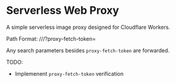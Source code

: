 # Serverless Web Proxy

A simple serverless image proxy designed for Cloudflare Workers.

Path Format: /<PROTOCOL>/<DOMAIN>/<PATH>?proxy-fetch-token=<PROXY-FETCH-TOKEN>

Any search parameters besides `proxy-fetch-token` are forwarded.

TODO:

- Implemenent `proxy-fetch-token` verification
